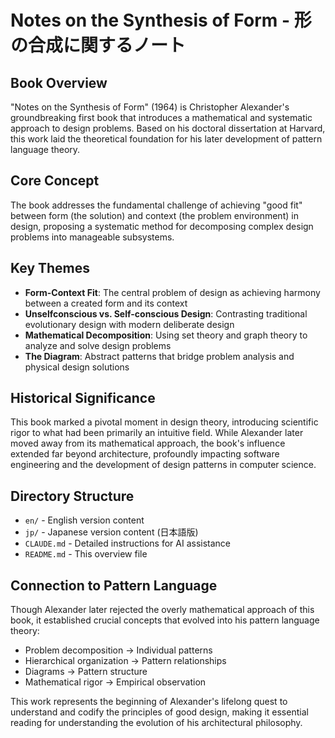 # Notes on the Synthesis of Form - 形の合成に関するノート

## Book Overview
"Notes on the Synthesis of Form" (1964) is Christopher Alexander's groundbreaking first book that introduces a mathematical and systematic approach to design problems. Based on his doctoral dissertation at Harvard, this work laid the theoretical foundation for his later development of pattern language theory.

## Core Concept
The book addresses the fundamental challenge of achieving "good fit" between form (the solution) and context (the problem environment) in design, proposing a systematic method for decomposing complex design problems into manageable subsystems.

## Key Themes
- **Form-Context Fit**: The central problem of design as achieving harmony between a created form and its context
- **Unselfconscious vs. Self-conscious Design**: Contrasting traditional evolutionary design with modern deliberate design
- **Mathematical Decomposition**: Using set theory and graph theory to analyze and solve design problems
- **The Diagram**: Abstract patterns that bridge problem analysis and physical design solutions

## Historical Significance
This book marked a pivotal moment in design theory, introducing scientific rigor to what had been primarily an intuitive field. While Alexander later moved away from its mathematical approach, the book's influence extended far beyond architecture, profoundly impacting software engineering and the development of design patterns in computer science.

## Directory Structure
- `en/` - English version content
- `jp/` - Japanese version content (日本語版)
- `CLAUDE.md` - Detailed instructions for AI assistance
- `README.md` - This overview file

## Connection to Pattern Language
Though Alexander later rejected the overly mathematical approach of this book, it established crucial concepts that evolved into his pattern language theory:
- Problem decomposition → Individual patterns
- Hierarchical organization → Pattern relationships
- Diagrams → Pattern structure
- Mathematical rigor → Empirical observation

This work represents the beginning of Alexander's lifelong quest to understand and codify the principles of good design, making it essential reading for understanding the evolution of his architectural philosophy.